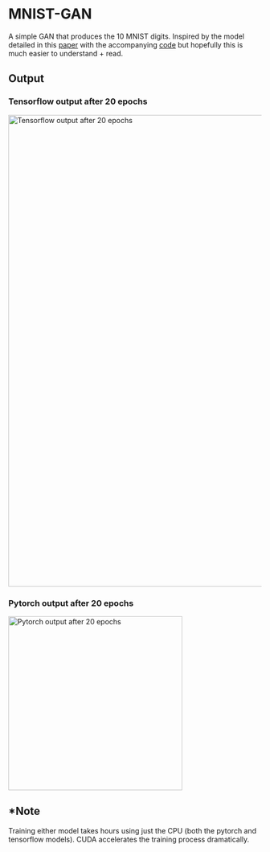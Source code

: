 # MNIST-GAN
A simple GAN that produces the 10 MNIST digits. Inspired by the model detailed in this [paper](https://arxiv.org/abs/1511.06434) with the accompanying [code](https://github.com/yihui-he/GAN-MNIST) but hopefully this is much easier to understand + read.

## Output
### Tensorflow output after 20 epochs
<img width="938" alt="Tensorflow output after 20 epochs" src="https://user-images.githubusercontent.com/16087998/128794719-9d45121b-0214-4ea5-89b3-81bf6622d56c.png">

### Pytorch output after 20 epochs
<img width="346" alt="Pytorch output after 20 epochs" src="https://user-images.githubusercontent.com/16087998/128794795-e0ec7baa-5252-41f4-9ed6-d00565c6f658.png">

## *Note
Training either model takes hours using just the CPU (both the pytorch and tensorflow models). CUDA accelerates the training process dramatically.
